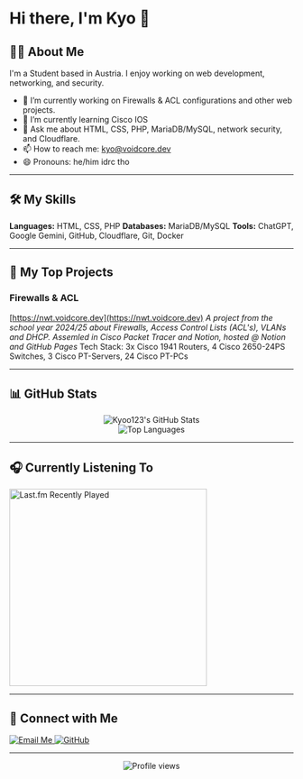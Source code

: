 # Hi there, I'm Kyo 👋

## 👨‍💻 About Me

I'm a Student based in Austria. I enjoy working on web development, networking, and security.

-   🔭 I’m currently working on Firewalls & ACL configurations and other web projects.
-   🌱 I’m currently learning Cisco IOS
-   💬 Ask me about HTML, CSS, PHP, MariaDB/MySQL, network security, and Cloudflare.
-   📫 How to reach me: kyo@voidcore.dev
-   😄 Pronouns: he/him idrc tho

---

## 🛠️ My Skills

**Languages:** HTML, CSS, PHP
**Databases:** MariaDB/MySQL
**Tools:** ChatGPT, Google Gemini, GitHub, Cloudflare, Git, Docker

---

## 🚀 My Top Projects

### Firewalls & ACL
[https://nwt.voidcore.dev](https://nwt.voidcore.dev)
*A project from the school year 2024/25 about Firewalls, Access Control Lists (ACL's), VLANs and DHCP. Assemled in Cisco Packet Tracer and Notion, hosted @ Notion and GitHub Pages*
Tech Stack: 3x Cisco 1941 Routers, 4 Cisco 2650-24PS Switches, 3 Cisco PT-Servers, 24 Cisco PT-PCs

---

## 📊 GitHub Stats

<p align="center">
  <img src="https://github-readme-stats.vercel.app/api?username=Kyoo123&show_icons=true&theme=tokyonight&count_private=true" alt="Kyoo123's GitHub Stats" />
  <br/>
  <img src="https://github-readme-stats.vercel.app/api/top-langs/?username=Kyoo123&layout=compact&theme=tokyonight&langs_count=6" alt="Top Languages" />
</p>

---

## 🎧 Currently Listening To
<p  align="center">

<a  href="https://www.last.fm/user/oohkyoto"  target="_blank">  <img  src="https://lastfm-recently-played.vercel.app/api?user=oohkyoto"  alt="Last.fm Recently Played"  width="350"  />

</a>

</p>

---

## 🤝 Connect with Me

<p align="left">
  <a href="mailto:kyo@voidcore.dev">
    <img src="https://img.shields.io/badge/Email_Me-D14836?style=for-the-badge&logo=gmail&logoColor=white" alt="Email Me"/>
  </a>
  <a href="https://github.com/Kyoo123" target="_blank">
    <img src="https://img.shields.io/badge/GitHub-100000?style=for-the-badge&logo=github&logoColor=white" alt="GitHub"/>
  </a>
</p>

---
<p align="center">
  <img src="https://komarev.com/ghpvc/?username=Kyoo123&label=Profile%20Views&color=blueviolet&style=flat-square" alt="Profile views" />
</p>

